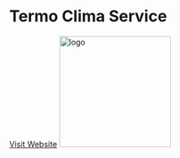 # Termo Clima Service
[Visit Website](https://termoclimaservice.net)
<img src="https://github.com/mastroalex/TCS/blob/main/logo/grafica%20HQ.png.jpg" alt="logo" width="200"/>
